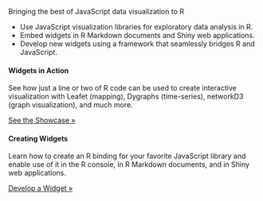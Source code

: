 

<div class="jumbotron">

<div class="container">

<div class="col-md-6">
<p>Bringing the best of JavaScript data visualization to R</p>
<ul>
<li>Use JavaScript visualization libraries for exploratory data analysis in R.</li>
<li>Embed widgets in R Markdown documents and Shiny web applications.</li>
<li>Develop new widgets using a framework that seamlessly bridges R and JavaScript.</li>
</ul>
</div> <!-- col-md-5 -->

</div> <!-- container -->
</div> <!-- jumbotron -->

<div class="container">

<div class="row-fluid">
<div class="col-md-6">
<h4>Widgets in Action</h4>
<p>See how just a line or two of R code can be used to create interactive visualization with   Leafet (mapping), Dygraphs (time-series), networkD3 (graph visualization), and much more.</p>
<p><a class="btn btn-info" href="showcase_leaflet.html" role="button">See the Showcase &raquo;</a></p>
</div>
<div class="col-md-6">
<h4>Creating Widgets</h4>
<p>Learn how to create an R binding for your favorite JavaScript library and enable use of it in the R console, in R Markdown documents, and in Shiny web applications.</p>
<p><a class="btn btn-success" href="#" role="button">Develop a Widget &raquo;</a></p>
</div>
</div>







